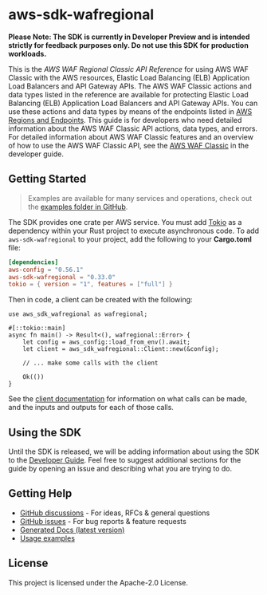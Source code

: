 # aws-sdk-wafregional

**Please Note: The SDK is currently in Developer Preview and is intended strictly for
feedback purposes only. Do not use this SDK for production workloads.**

This is the _AWS WAF Regional Classic API Reference_ for using AWS WAF Classic with the AWS resources, Elastic Load Balancing (ELB) Application Load Balancers and API Gateway APIs. The AWS WAF Classic actions and data types listed in the reference are available for protecting Elastic Load Balancing (ELB) Application Load Balancers and API Gateway APIs. You can use these actions and data types by means of the endpoints listed in [AWS Regions and Endpoints](https://docs.aws.amazon.com/general/latest/gr/rande.html#waf_region). This guide is for developers who need detailed information about the AWS WAF Classic API actions, data types, and errors. For detailed information about AWS WAF Classic features and an overview of how to use the AWS WAF Classic API, see the [AWS WAF Classic](https://docs.aws.amazon.com/waf/latest/developerguide/classic-waf-chapter.html) in the developer guide.

## Getting Started

> Examples are available for many services and operations, check out the
> [examples folder in GitHub](https://github.com/awslabs/aws-sdk-rust/tree/main/examples).

The SDK provides one crate per AWS service. You must add [Tokio](https://crates.io/crates/tokio)
as a dependency within your Rust project to execute asynchronous code. To add `aws-sdk-wafregional` to
your project, add the following to your **Cargo.toml** file:

```toml
[dependencies]
aws-config = "0.56.1"
aws-sdk-wafregional = "0.33.0"
tokio = { version = "1", features = ["full"] }
```

Then in code, a client can be created with the following:

```rust,no_run
use aws_sdk_wafregional as wafregional;

#[::tokio::main]
async fn main() -> Result<(), wafregional::Error> {
    let config = aws_config::load_from_env().await;
    let client = aws_sdk_wafregional::Client::new(&config);

    // ... make some calls with the client

    Ok(())
}
```

See the [client documentation](https://docs.rs/aws-sdk-wafregional/latest/aws_sdk_wafregional/client/struct.Client.html)
for information on what calls can be made, and the inputs and outputs for each of those calls.

## Using the SDK

Until the SDK is released, we will be adding information about using the SDK to the
[Developer Guide](https://docs.aws.amazon.com/sdk-for-rust/latest/dg/welcome.html). Feel free to suggest
additional sections for the guide by opening an issue and describing what you are trying to do.

## Getting Help

* [GitHub discussions](https://github.com/awslabs/aws-sdk-rust/discussions) - For ideas, RFCs & general questions
* [GitHub issues](https://github.com/awslabs/aws-sdk-rust/issues/new/choose) - For bug reports & feature requests
* [Generated Docs (latest version)](https://awslabs.github.io/aws-sdk-rust/)
* [Usage examples](https://github.com/awslabs/aws-sdk-rust/tree/main/examples)

## License

This project is licensed under the Apache-2.0 License.

